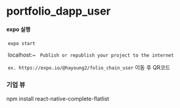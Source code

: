 # portfolio_dapp_user



####       expo 실행 

​	 ` expo start ` 

​	localhost:~  ` Publish or republish your project to the internet` 

​	 `ex. https://expo.io/@hayoung2/folio_chain_user` 이동 후 QR코드 


###   기업 뷰
npm install react-native-complete-flatlist

